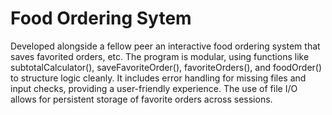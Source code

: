 # Food Ordering Sytem
Developed alongside a fellow peer an interactive food ordering system that saves favorited orders, etc. The program is modular, using functions like subtotalCalculator(), saveFavoriteOrder(), favoriteOrders(), and foodOrder() to structure logic cleanly. It includes error handling for missing files and input checks, providing a user-friendly experience. The use of file I/O allows for persistent storage of favorite orders across sessions.
